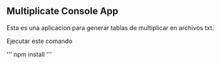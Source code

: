 ## Multiplicate Console App

Esta es una aplicacion para generar tablas de multiplicar en archivos txt.

Ejecutar este comando

'''
npm install
'''